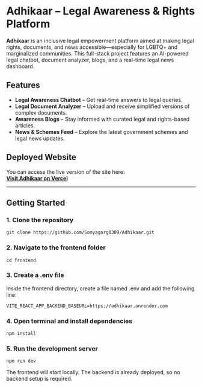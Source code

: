 # Adhikaar – Legal Awareness & Rights Platform

**Adhikaar** is an inclusive legal empowerment platform aimed at making legal rights, documents, and news accessible—especially for LGBTQ+ and marginalized communities. This full-stack project features an AI-powered legal chatbot, document analyzer, blogs, and a real-time legal news dashboard.

## Features

- **Legal Awareness Chatbot** – Get real-time answers to legal queries.
- **Legal Document Analyzer** – Upload and receive simplified versions of complex documents.
- **Awareness Blogs** – Stay informed with curated legal and rights-based articles.
- **News & Schemes Feed** – Explore the latest government schemes and legal news updates.

## Deployed Website

You can access the live version of the site here:  
**[Visit Adhikaar on Vercel](https://adhikaar-nine.vercel.app/)**  

---

## Getting Started

### 1. Clone the repository

```
git clone https://github.com/Somyagarg0309/Adhikaar.git
```
### 2. Navigate to the frontend folder
```
cd frontend
```
### 3. Create a .env file
Inside the frontend directory, create a file named .env and add the following line:

```
VITE_REACT_APP_BACKEND_BASEURL=https://adhikaar.onrender.com
```
### 4. Open terminal and install dependencies
```
npm install
```
### 5. Run the development server
```
npm run dev
```
The frontend will start locally. The backend is already deployed, so no backend setup is required.

